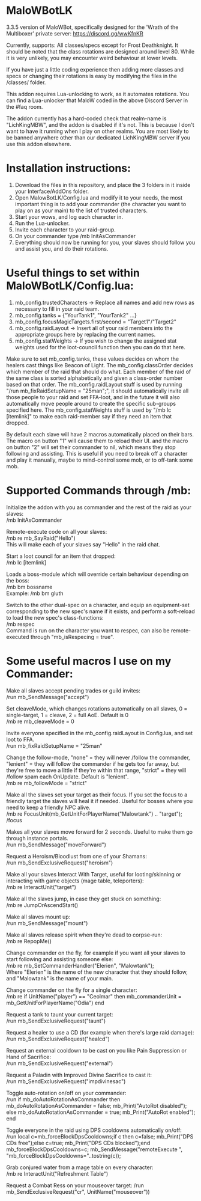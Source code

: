 # MaloWBotLK
3.3.5 version of MaloWBot, specifically designed for the 'Wrath of the Multiboxer' private server: https://discord.gg/wwKfnKR

Currently, supports: All classes/specs except for Frost Deathknight.
It should be noted that the class rotations are designed around level 80. While it is very unlikely, you may encounter
weird behaviour at lower levels.

If you have just a little coding experience then adding more classes and specs or changing their rotations is easy by modifying the files in the /classes/ folder.

This addon requires Lua-unlocking to work, as it automates rotations. You can find a Lua-unlocker that MaloW coded in the above Discord Server in the #faq room.

The addon currently has a hard-coded check that realm-name is "LichKingMBW", and the addon is disabled if it's not. This is because I don't want to have it running when I play on other realms.
You are most likely to be banned anywhere other than our dedicated LichKingMBW server if you use this addon elsewhere.

# Installation instructions:
1. Download the files in this repository, and place the 3 folders in it inside your Interface/AddOns folder. 
2. Open MalowBotLK/Config.lua and modify it to your needs, the most important thing is to add your commander (the character you want to play on as your main) to the list of trusted characters.
3. Start your wows, and log each character in.
4. Run the Lua-unlocker.
5. Invite each character to your raid-group.
6. On your commander type /mb InitAsCommander
7. Everything should now be running for you, your slaves should follow you and assist you, and do their rotations.

# Useful things to set within MaloWBotLK/Config.lua:
1. mb_config.trustedCharacters -> Replace all names and add new rows as necessary to fill in your raid team.
2. mb_config.tanks = {"YourTank1", "YourTank2" ...}
3. mb_config.focusMagicTargets.first/second = "Target1"/"Target2"
4. mb_config.raidLayout -> Insert all of your raid members into the appropriate groups here by replacing the current names.
5. mb_config.statWeights -> If you wish to change the assigned stat weights used for the loot-council function then you can do that here.

Make sure to set mb_config.tanks, these values decides on whom the healers cast things like Beacon of Light. The mb_config.classOrder decides which member of the raid that should do what.
Each member of the raid of the same class is sorted alphabetically and given a class-order number based on that order. The mb_config.raidLayout stuff is used by running "/run mb_fixRaidSetupName = "25man";", it should automatically invite all those people to your raid and set FFA-loot, and in the future it will also automatically move people around to create the specific sub-groups specified here. 
The mb_config.statWeights stuff is used by "/mb lc [itemlink]" to make each raid-member say if they need an item that dropped.

By default each slave will have 2 macros automatically placed on their bars. The macro on button "1" will cause them to reload their UI. and the macro on button "2" will set their commander to nil, which means they stop following and assisting. This is useful if you need to break off a character and play it manually, maybe to mind-control some mob, or to off-tank some mob.
  
# Supported Commands through /mb:
Initialize the addon with you as commander and the rest of the raid as your slaves:  
/mb InitAsCommander

Remote-execute code on all your slaves:  
/mb re mb_SayRaid("Hello")  
This will make each of your slaves say "Hello" in the raid chat.

Start a loot council for an item that dropped:  
/mb lc [itemlink]

Loads a boss-module which will override certain behaviour depending on the boss:  
/mb bm bossname   
Example: /mb bm gluth

Switch to the other dual-spec on a character, and equip an equipment-set corresponding to the new spec's name if it exists, and perform a soft-reload to load the new spec's class-functions:  
/mb respec  
Command is run on the character you want to respec, can also be remote-executed through "mb_isRespecing = true".  

# Some useful macros I use on my Commander:
Make all slaves accept pending trades or guild invites:  
/run mb_SendMessage("accept")

Set cleaveMode, which changes rotations automatically on all slaves, 0 = single-target, 1 = cleave, 2 = full AoE. Default is 0  
/mb re mb_cleaveMode = 0

Invite everyone specified in the mb_config.raidLayout in Config.lua, and set loot to FFA.  
/run mb_fixRaidSetupName = "25man"

Change the follow-mode, "none" = they will never /follow the commander, "lenient" = they will follow the commander if he gets too far away, but they're free to move a little if they're within that range, "strict" = they will /follow spam each OnUpdate. Default is "lenient".  
/mb re mb_followMode = "strict"

Make all the slaves set your target as their focus. If you set the focus to a friendly target the slaves will heal it if needed. Useful for bosses where you need to keep a friendly NPC alive.  
/mb re FocusUnit(mb_GetUnitForPlayerName("Malowtank") .. "target");  
/focus

Makes all your slaves move forward for 2 seconds. Useful to make them go through instance portals.  
/run mb_SendMessage("moveForward")

Request a Heroism/Bloodlust from one of your Shamans:  
/run mb_SendExclusiveRequest("heroism")

Make all your slaves Interact With Target, useful for looting/skinning or interacting with game objects (mage table, teleporters):  
/mb re InteractUnit("target")

Make all the slaves jump, in case they get stuck on something:  
/mb re JumpOrAscendStart()

Make all slaves mount up:  
/run mb_SendMessage("mount")

Make all slaves release spirit when they're dead to corpse-run:  
/mb re RepopMe()

Change commander on the fly, for example if you want all your slaves to start following and assisting someone else:  
/mb re mb_SetCommanderHandler("Elerien", "Malowtank");  
Where "Elerien" is the name of the new character that they should follow, and "Malowtank" is the name of your main.

Change commander on the fly for a single character:  
/mb re if UnitName("player") == "Ceolmar" then mb_commanderUnit = mb_GetUnitForPlayerName("Odia") end

Request a tank to taunt your current target:  
/run mb_SendExclusiveRequest("taunt")

Request a healer to use a CD (for example when there's large raid damage):  
/run mb_SendExclusiveRequest("healcd")

Request an external cooldown to be cast on you like Pain Suppression or Hand of Sacrifice:  
/run mb_SendExclusiveRequest("external")

Request a Paladin with Improved Divine Sacrifice to cast it:  
/run mb_SendExclusiveRequest("impdivinesac")

Toggle auto-rotation on/off on your commander:  
/run if mb_doAutoRotationAsCommander then mb_doAutoRotationAsCommander = false; mb_Print("AutoRot disabled"); else mb_doAutoRotationAsCommander = true; mb_Print("AutoRot enabled"); end

Toggle everyone in the raid using DPS cooldowns automatically on/off:  
/run local c=mb_forceBlockDpsCooldowns;if c then c=false; mb_Print("DPS CDs free");else c=true; mb_Print("DPS CDs blocked");end mb_forceBlockDpsCooldowns=c; mb_SendMessage("remoteExecute ", "mb_forceBlockDpsCooldowns="..tostring(c));

Grab conjured water from a mage table on every character:  
/mb re InteractUnit("Refreshment Table")

Request a Combat Ress on your mouseover target:
/run mb_SendExclusiveRequest("cr", UnitName("mouseover"))

